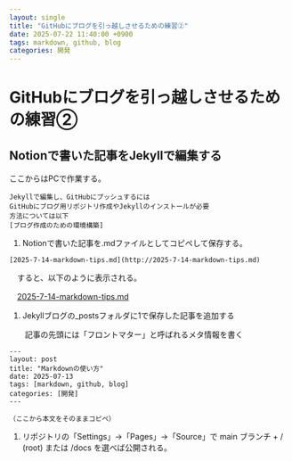 ```yaml
---
layout: single
title: "GitHubにブログを引っ越しさせるための練習②"
date: 2025-07-22 11:40:00 +0900
tags: markdown, github, blog
categories: 開発
---
```


# GitHubにブログを引っ越しさせるための練習②

## Notionで書いた記事をJekyllで編集する

ここからはPCで作業する。

```
Jekyllで編集し、GitHubにプッシュするには
GitHubにブログ用リポジトリ作成やJekyllのインストールが必要
方法については以下
[ブログ作成のための環境構築]
```

1. Notionで書いた記事を.mdファイルとしてコピペして保存する。

 `[2025-7-14-markdown-tips.md](http://2025-7-14-markdown-tips.md)`

　すると、以下のように表示される。

　[2025-7-14-markdown-tips.md](http://2025-7-14-markdown-tips.md)

1. Jekyllブログの_postsフォルダに1で保存した記事を追加する

　　記事の先頭には「フロントマター」と呼ばれるメタ情報を書く

```
---
layout: post
title: "Markdownの使い方"
date: 2025-07-13
tags: [markdown, github, blog]
categories: [開発]
---

（ここから本文をそのままコピペ）
```

1. リポジトリの「Settings」→「Pages」→「Source」で main ブランチ + / (root) または /docs を選べば公開される。
